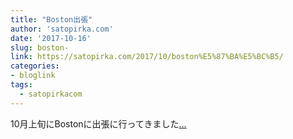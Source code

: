 ```yaml
---
title: "Boston出張"
author: 'satopirka.com'
date: '2017-10-16'
slug: boston-
link: https://satopirka.com/2017/10/boston%E5%87%BA%E5%BC%B5/
categories:
- bloglink
tags:
  - satopirkacom
---
```


10月上旬にBostonに出張に行ってきました[... <i class="fas fa-external-link-alt"></i>](https://satopirka.com/2017/10/boston%E5%87%BA%E5%BC%B5/)

